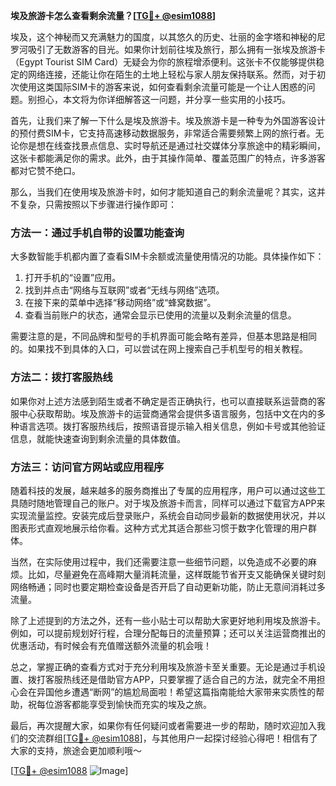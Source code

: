 **埃及旅游卡怎么查看剩余流量？[[TG💪+ @esim1088](https://t.me/s/esim1088)]**

埃及，这个神秘而又充满魅力的国度，以其悠久的历史、壮丽的金字塔和神秘的尼罗河吸引了无数游客的目光。如果你计划前往埃及旅行，那么拥有一张埃及旅游卡（Egypt Tourist SIM Card）无疑会为你的旅程增添便利。这张卡不仅能够提供稳定的网络连接，还能让你在陌生的土地上轻松与家人朋友保持联系。然而，对于初次使用这类国际SIM卡的游客来说，如何查看剩余流量可能是一个让人困惑的问题。别担心，本文将为你详细解答这一问题，并分享一些实用的小技巧。

首先，让我们来了解一下什么是埃及旅游卡。埃及旅游卡是一种专为外国游客设计的预付费SIM卡，它支持高速移动数据服务，非常适合需要频繁上网的旅行者。无论你是想在线查找景点信息、实时导航还是通过社交媒体分享旅途中的精彩瞬间，这张卡都能满足你的需求。此外，由于其操作简单、覆盖范围广的特点，许多游客都对它赞不绝口。

那么，当我们在使用埃及旅游卡时，如何才能知道自己的剩余流量呢？其实，这并不复杂，只需按照以下步骤进行操作即可：

### **方法一：通过手机自带的设置功能查询**
大多数智能手机都内置了查看SIM卡余额或流量使用情况的功能。具体操作如下：
1. 打开手机的“设置”应用。
2. 找到并点击“网络与互联网”或者“无线与网络”选项。
3. 在接下来的菜单中选择“移动网络”或“蜂窝数据”。
4. 查看当前账户的状态，通常会显示已使用的流量以及剩余流量的信息。

需要注意的是，不同品牌和型号的手机界面可能会略有差异，但基本思路是相同的。如果找不到具体的入口，可以尝试在网上搜索自己手机型号的相关教程。

### **方法二：拨打客服热线**
如果你对上述方法感到陌生或者不确定是否正确执行，也可以直接联系运营商的客服中心获取帮助。埃及旅游卡的运营商通常会提供多语言服务，包括中文在内的多种语言选项。拨打客服热线后，按照语音提示输入相关信息，例如卡号或其他验证信息，就能快速查询到剩余流量的具体数值。

### **方法三：访问官方网站或应用程序**
随着科技的发展，越来越多的服务商推出了专属的应用程序，用户可以通过这些工具随时随地管理自己的账户。对于埃及旅游卡而言，同样可以通过下载官方APP来实现流量监控。安装完成后登录账户，系统会自动同步最新的数据使用状况，并以图表形式直观地展示给你看。这种方式尤其适合那些习惯于数字化管理的用户群体。

当然，在实际使用过程中，我们还需要注意一些细节问题，以免造成不必要的麻烦。比如，尽量避免在高峰期大量消耗流量，这样既能节省开支又能确保关键时刻网络畅通；同时也要定期检查设备是否开启了自动更新功能，防止无意间消耗过多流量。

除了上述提到的方法之外，还有一些小贴士可以帮助大家更好地利用埃及旅游卡。例如，可以提前规划好行程，合理分配每日的流量预算；还可以关注运营商推出的优惠活动，有时候会有充值赠送额外流量的机会哦！

总之，掌握正确的查看方式对于充分利用埃及旅游卡至关重要。无论是通过手机设置、拨打客服热线还是借助官方APP，只要掌握了适合自己的方法，就完全不用担心会在异国他乡遭遇“断网”的尴尬局面啦！希望这篇指南能给大家带来实质性的帮助，祝每位游客都能享受到愉快而充实的埃及之旅。

最后，再次提醒大家，如果你有任何疑问或者需要进一步的帮助，随时欢迎加入我们的交流群组[[TG💪+ @esim1088](https://t.me/s/esim1088)]，与其他用户一起探讨经验心得吧！相信有了大家的支持，旅途会更加顺利哦～

[[TG💪+ @esim1088](https://t.me/s/esim1088) ![Image](https://i.postimg.cc/4NQfJmqS/Snipaste-2025-05-13-00-14-12.png)]